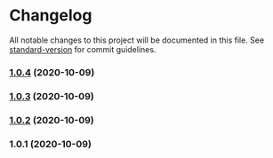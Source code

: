 # Changelog

All notable changes to this project will be documented in this file. See [standard-version](https://github.com/conventional-changelog/standard-version) for commit guidelines.

### [1.0.4](https://github.com/raster-foundry/geojson-mask/compare/v1.0.3...v1.0.4) (2020-10-09)

### [1.0.3](https://github.com/raster-foundry/geojson-mask/compare/v1.0.2...v1.0.3) (2020-10-09)

### [1.0.2](https://github.com/raster-foundry/geojson-mask/compare/v1.0.1...v1.0.2) (2020-10-09)

### 1.0.1 (2020-10-09)

